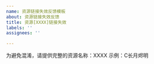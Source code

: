 ```yaml
---
name: 资源链接失效反馈模板
about: 资源链接失效反馈
title: 资源[XXXX]链接失效
labels: ''
assignees: ''

---
```


为避免混淆，请提供完整的资源名称：XXXX
示例：C长月烬明
